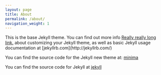 ```yaml
---
layout: page
title: About
permalink: /about/
navigation_weight: 1
---
```


<p>
This is the base Jekyll theme.  You can find out more info <a href="#">Really really long link.</a> about customizing your Jekyll theme, as well as basic Jekyll usage documentation at [jekyllrb.com](http://jekyllrb.com/)

You can find the source code for the Jekyll new theme at:
[minima](https://github.com/jekyll/minima)

You can find the source code for Jekyll at
[jekyll](https://github.com/jekyll/jekyll)
</p>
